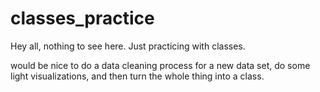 # classes_practice
Hey all, nothing to see here. Just practicing with classes. 

would be nice to do a data cleaning process for a new data set, do some light visualizations, and then turn the whole thing into a class. 